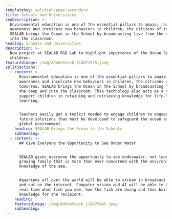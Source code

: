 ```yaml
---
templateKey: solution-page-secondary
title: Schools and Universities
seoDescription: >-
  Environmental education is one of the essential pillars to amaze, raise
  awareness and inculcate new behaviors in children, the citizens of tomorrow.
  SEALAB brings the Ocean in the School by broadcasting live from the deep and
  into the classroom.
heading: Schools and Universities
description: >-
  New project at SEALAB R&D Lab to highlight importance of the Ocean Space to
  children.
featuredimage: /img/AdobeStock_114071575.jpeg
splitSections:
  - content: >-
      Environmental education is one of the essential pillars to amaze, raise
      awareness and inculcate new behaviors in children, the citizens of
      tomorrow. SEALAB brings the Ocean in the School by broadcasting live from
      the deep and into the classroom. This technology also acts as a tool to
      support children in retaining and retrieving knowledge for life-long
      learning.


      Teachers easily get a toolkit needed to engage children to engage in
      future solutions that must be developed to safeguard the ocean and the
      global environment.
    heading: SEALAB Brings the Ocean to the Schools
    subheading: ' '
  - content: >-
      ## Give Everyone the Opportunity to See Under Water


      SEALAB gives everyone the opportunity to see underwater, not least to the
      growing family that is more than ever concerned with the environment and
      knowledge of the sea.


      Aquariums all over the world will be able to stream in broadcast quality
      and out on the internet. Computer vision and AI will be able to tell in
      real time what fish you see, how the fish are doing and thus build
      knowledge for the recipient.
    heading: ' '
    featuredimage: /img/AdobeStock_114075445.jpeg
    subheading: ' '
---
```


